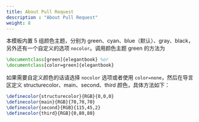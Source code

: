 ```yaml
---
title: About Pull Request
description : "About Pull Request"
weight: 8
---
```


本模板内置 5 组颜色主题，分别为 green、cyan、blue（默认）、gray、black，另外还有一个自定义的选项 `nocolor`。调用颜色主题 green 的方法为

```tex
\documentclass[green]{elegantbook} %or
\documentclass[color=green]{elegantbook}
```

如果需要自定义颜色的话请选择 `nocolor` 选项或者使用 `color=none`，然后在导言区定义 structurecolor、main、second、third 颜色，具体方法如下：

```tex
\definecolor{structurecolor}{RGB}{0,0,0}
\definecolor{main}{RGB}{70,70,70}
\definecolor{second}{RGB}{115,45,2}
\definecolor{third}{RGB}{0,80,80}
```


